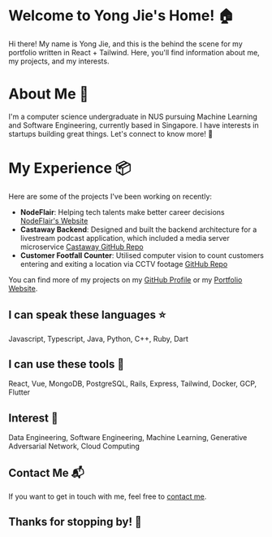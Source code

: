 # Welcome to Yong Jie's Home! 🏠

Hi there! My name is Yong Jie, and this is the behind the scene for my portfolio written in React + Tailwind. Here, you'll find information about me, my projects, and my interests.

# About Me 👀

I'm a computer science undergraduate in NUS pursuing Machine Learning and Software Engineering, currently based in Singapore. I have interests in startups building great things. Let's connect to know more! 👐

# My Experience 📦

Here are some of the projects I've been working on recently:

* **NodeFlair**: Helping tech talents make better career decisions [NodeFlair's Website](https://www.nodeflair.com/) 
* **Castaway Backend**: Designed and built the backend architecture for a livestream podcast application, which included a media server microservice [Castaway GitHub Repo](https://github.com/yyj-02/castaway-backend)
* **Customer Footfall Counter**: Utilised computer vision to count customers entering and exiting a location via CCTV footage [GitHub Repo](https://github.com/yyj-02/Customer-Footfall-Counter)

You can find more of my projects on my [GitHub Profile](https://github.com/yyj-02) or my [Portfolio Website](https://yeohyongjie.com).

## I can speak these languages ⭐

Javascript, Typescript, Java, Python, C++, Ruby, Dart

## I can use these tools 🔨

React, Vue, MongoDB, PostgreSQL, Rails, Express, Tailwind, Docker, GCP, Flutter

## Interest 💖

Data Engineering, Software Engineering, Machine Learning, Generative Adversarial Network, Cloud Computing

## Contact Me 📬

If you want to get in touch with me, feel free to [contact me](mailto:yeohyongjie@outlook.com).

## Thanks for stopping by! 👻
